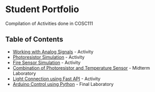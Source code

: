 # Student Portfolio
Compilation of Activities done in COSC111

## Table of Contents
- [Working with Analog Signals](/activity2) - Activity
- [Photoresistor Simulation](/activity3) - Activity
- [Fire Sensor Simulation](/activity4) -  Activity
- [Combination of Photoresistor and Temperature Sensor](/activity5) - Midterm Laboratory
- [Light Connection using Fast API](/activity6) - Activity
- [Arduino Control using Python](/activity7) - Final Laboratory